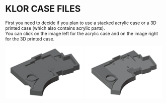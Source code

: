 # KLOR CASE FILES

First you need to decide if you plan to use a stacked acrylic case or a 3D printed case (which also contains acrylic parts).\
You can click on the image left for the acrylic case and on the image right for the 3D printed case.

[<img alt="stacked acrylic case" width="49%" src="/case/docs/images/polydactyl_acryl.png" title="stacked acrylic case" />](/acrylic/README.MD)
[<img alt="3D printed case" width="49%" src="/case/docs/images/polydactyl_3dp.png" title="3D printed case" />](3DP/README.MD)
